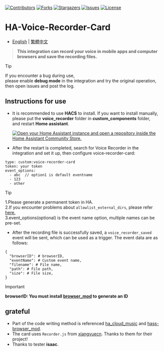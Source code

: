 
 [![Contributors][contributors-shield]][contributors-url]
 [![Forks][forks-shield]][forks-url]
 [![Stargazers][stars-shield]][stars-url]
 [![Issues][issues-shield]][issues-url]
 [![License][license-shield]][license-url]

 [contributors-shield]: https://img.shields.io/github/contributors/kukuxx/HA-Voice-Recorder-Card.svg?style=for-the-badge
 [contributors-url]: https://github.com/kukuxx/HA-Voice-Recorder-Card/graphs/contributors

 [forks-shield]: https://img.shields.io/github/forks/kukuxx/HA-Voice-Recorder-Card.svg?style=for-the-badge
 [forks-url]: https://github.com/kukuxx/HA-Voice-Recorder-Card/network/members

 [stars-shield]: https://img.shields.io/github/stars/kukuxx/HA-Voice-Recorder-Card.svg?style=for-the-badge
 [stars-url]: https://github.com/kukuxx/HA-Voice-Recorder-Card/stargazers

 [issues-shield]: https://img.shields.io/github/issues/kukuxx/HA-Voice-Recorder-Card.svg?style=for-the-badge
 [issues-url]: https://github.com/kukuxx/HA-Voice-Recorder-Card/issues

 [license-shield]: https://img.shields.io/github/license/kukuxx/HA-Voice-Recorder-Card.svg?style=for-the-badge
 [license-url]: https://github.com/kukuxx/HA-Voice-Recorder-Card/blob/main/LICENSE


# HA-Voice-Recorder-Card

- [English](/README.md) | [繁體中文](/README-zh-TW.md)

> <b>This integration can record your voice in mobile apps and computer browsers and save the recording files.</b>

> [!Tip]
> If you encounter a bug during use, <br>
> please enable <b>debug mode</b> in the integration and try the original operation, <br>
> then open issues and post the log.

## Instructions for use

- It is recommended to use <b>HACS</b> to install. If you want to install manually,
  <br>please put the <b>voice_recorder</b> folder in <b>custom_components</b> folder, 
  <br>and restart <b>Home assistant</b>.

  [![Open your Home Assistant instance and open a repository inside the Home Assistant Community Store.](https://my.home-assistant.io/badges/hacs_repository.svg)](https://my.home-assistant.io/redirect/hacs_repository/?owner=kukuxx&repository=HA-Voice-Recorder-Card&category=Integration)

- After the restart is completed, search for Voice Recorder in the integration and set it up, then configure voice-recorder-card:
```
type: custom:voice-recorder-card
token: your token
event_options:
  - abc  // option1 is default eventname
  - 123
  - other
```
> [!Tip]
> 1.Please generate a permanent token in HA.<br>
> 2.If you encounter problems about `allowlist_external_dirs`, please refer <a href='https://www.home-assistant.io/integrations/homeassistant/#allowlist_external_dirs'>here.</a><br>
> 3.event_options(optional) is the event name option, multiple names can be pre-set.<br>

- After the recording file is successfully saved, a `voice_recorder_saved` event will be sent, which can be used as a trigger. The event data are as follows:
```
{
  "browserID": # browserID,
  "eventName": # Custom event name,
  "filename": # File name,
  "path": # File path,
  "size": # File size, 
}
```
> [!Important]
> **browserID: You must install <a href='https://github.com/thomasloven/hass-browser_mod'>browser_mod</a> to generate an ID**

## grateful

-  Part of the code writing method is referenced <a href='https://github.com/shaonianzhentan/cloud_music/blob/master/custom_components/ha_cloud_music/local/card/ha_cloud_music-setting.js'>ha_cloud_music</a> and <a href='https://github.com/thomasloven/hass-browser_mod/blob/master/custom_components/browser_mod/mod_view.py'>hass-browser_mod</a>.
- The card uses `Recorder.js` from <a href='https://github.com/xiangyuecn/Recorder'>xiangyuecn</a>. Thanks to them for their project!
- Thanks to tester **isaac**.